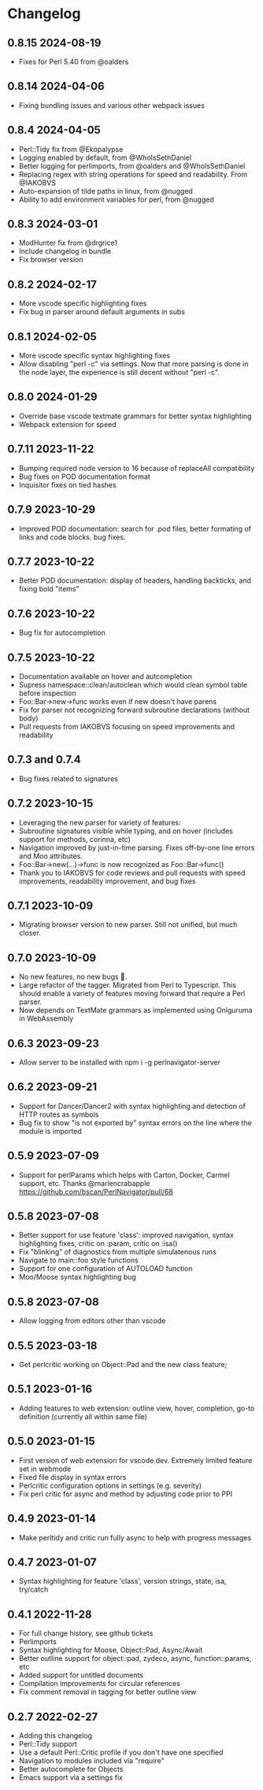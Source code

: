 # Changelog

## 0.8.15 2024-08-19
- Fixes for Perl 5.40 from @oalders

## 0.8.14 2024-04-06
- Fixing bundling issues and various other webpack issues

## 0.8.4 2024-04-05
- Perl::Tidy fix from @Ekopalypse
- Logging enabled by default, from @WhoIsSethDaniel
- Better logging for perlimports, from  @oalders and @WhoIsSethDaniel
- Replacing regex with string operations for speed and readability. From @IAKOBVS
- Auto-expansion of tilde paths in linux, from @nugged
- Ability to add environment variables for perl, from @nugged

## 0.8.3 2024-03-01
- ModHunter fix from @drgrice1
- Include changelog in bundle
- Fix browser version

## 0.8.2 2024-02-17
- More vscode specific highlighting fixes
- Fix bug in parser around default arguments in subs

## 0.8.1 2024-02-05
- More vscode specific syntax highlighting fixes
- Allow disabling "perl -c" via settings. Now that more parsing is done in the node layer, the experience is still decent without "perl -c". 

## 0.8.0 2024-01-29
- Override base vscode textmate grammars for better syntax highlighting
- Webpack extension for speed

## 0.7.11 2023-11-22
- Bumping required node version to 16 because of replaceAll compatibility
- Bug fixes on POD documentation format
- Inquisitor fixes on tied hashes

## 0.7.9 2023-10-29
- Improved POD documentation: search for .pod files, better formating of links and code blocks. bug fixes.

## 0.7.7 2023-10-22
- Better POD documentation: display of headers, handling backticks, and fixing bold "items" 

## 0.7.6 2023-10-22
- Bug fix for autocompletion

## 0.7.5 2023-10-22
- Documentation available on hover and autcompletion
- Supress namespace::clean/autoclean which would clean symbol table before inspection
- Foo::Bar->new->func works even if new doesn't have parens
- Fix for parser not recognizing forward subroutine declarations (without body)
- Pull requests from IAKOBVS focusing on speed improvements and readability 

## 0.7.3 and 0.7.4 
- Bug fixes related to signatures

## 0.7.2 2023-10-15
- Leveraging the new parser for variety of features:
- Subroutine signatures visible while typing, and on hover (includes support for methods, corinna, etc)
- Navigation improved by just-in-time parsing. Fixes off-by-one line errors and Moo attributes.
- Foo::Bar->new(...)->func is now recognized as Foo::Bar->func()
- Thank you to IAKOBVS for code reviews and pull requests with speed improvements, readability improvement, and bug fixes 

## 0.7.1 2023-10-09
- Migrating browser version to new parser. Still not unified, but much closer.

## 0.7.0 2023-10-09
- No new features, no new bugs 🤞.
- Large refactor of the tagger. Migrated from Perl to Typescript. This should enable a variety of features moving forward that require a Perl parser. 
- Now depends on TextMate grammars as implemented using Oniguruma in WebAssembly

## 0.6.3 2023-09-23
- Allow server to be installed with npm i -g perlnavigator-server


## 0.6.2 2023-09-21
- Support for Dancer/Dancer2 with syntax highlighting and detection of HTTP routes as symbols
- Bug fix to show "is not exported by" syntax errors on the line where the module is imported


## 0.5.9 2023-07-09
- Support for perlParams which helps with Carton, Docker, Carmel support, etc. Thanks @marlencrabapple https://github.com/bscan/PerlNavigator/pull/68


## 0.5.8 2023-07-08
- Better support for use feature 'class': improved navigation, syntax highlighting fixes, critic on :param, critic on :isa()
- Fix "blinking" of diagnostics from multiple simulatenous runs
- Navigate to main::foo style functions
- Support for one configuration of AUTOLOAD function
- Moo/Moose syntax highlighting bug


## 0.5.8 2023-07-08
- Allow logging from editors other than vscode


## 0.5.5 2023-03-18
- Get perlcritic working on Object::Pad and the new class feature;


## 0.5.1 2023-01-16
- Adding features to web extension: outline view, hover, completion, go-to definition (currently all within same file)


## 0.5.0 2023-01-15
- First version of web extension for vscode.dev. Extremely limited feature set in webmode
- Fixed file display in syntax errors
- Perlcritic configuration options in settings (e.g. severity)
- Fix perl critic for async and method by adjusting code prior to PPI


## 0.4.9 2023-01-14
- Make perltidy and critic run fully async to help with progress messages


## 0.4.7 2023-01-07
- Syntax highlighting for feature 'class', version strings, state, isa, try/catch


## 0.4.1 2022-11-28
- For full change history, see github tickets
- Perlimports
- Syntax highlighting for Moose, Object::Pad, Async/Await
- Better outline support for object::pad, zydeco, async, function::params, etc
- Added support for untitled documents
- Compilation improvements for circular references
- Fix comment removal in tagging for better outline view


## 0.2.7 2022-02-27

- Adding this changelog
- Perl::Tidy support
- Use a default Perl::Critic profile if you don't have one specified
- Navigation to modules included via "require"
- Better autocomplete for Objects
- Emacs support via a settings fix
